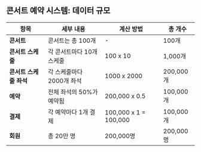 
## 콘서트 예약 시스템: 데이터 규모 <br>


| 항목                 | 세부 내용                                      | 계산 방법                       | 총 개수        |
|----------------------|-----------------------------------------------|---------------------------------|----------------|
| **콘서트**           | 콘서트는 총 100개                             | -                               | 100개          |
| **콘서트 스케줄**    | 각 콘서트마다 10개 스케줄                     | 100 x 10                         | 1,000개         |
| **콘서트 스케줄 좌석**| 각 스케줄마다 2000개 좌석                    | 1000 x 2000                     | 200,000개      |
| **예약**             | 전체 좌석의 50%가 예약됨                      | 200,000 x 0.5                   | 100,000개      |
| **결제**             | 각 예약마다 1개 결제                          | 100,000 x 1 = 100,000           | 100,000개      |
| **회원**             | 총 20만 명                                    | 200,000명                       | 200,000명      |
